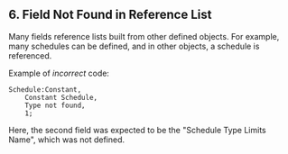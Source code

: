 ## 6. Field Not Found in Reference List

Many fields reference lists built from other defined objects. For
example, many schedules can be defined, and in other objects, a schedule
is referenced.

Example of *incorrect* code:

```
Schedule:Constant,
    Constant Schedule,
    Type not found,
    1;
```

Here, the second field was expected to be the "Schedule Type Limits
Name", which was not defined.
